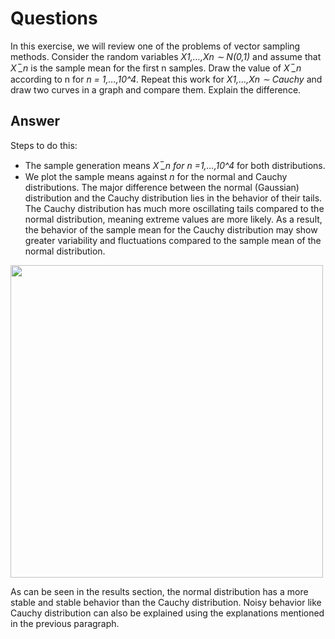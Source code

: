 # Questions #
In this exercise, we will review one of the problems of vector sampling methods. Consider the random variables _X1,...,Xn ∼ N(0,1)_ and assume that _X ̅_n_ is the sample mean for the first n samples. Draw the value of _X ̅_n_ according to n for _n = 1,...,10^4_. Repeat this work for _X1,...,Xn ∼ Cauchy_ and draw two curves in a graph and compare them. Explain the difference.

## Answer ##

Steps to do this:
  * The sample generation means _X ̅_n for n =1,…,10^4_ for both distributions.
  * We plot the sample means against _n_ for the normal and Cauchy distributions.
The major difference between the normal (Gaussian) distribution and the Cauchy distribution lies in the behavior of their tails. The Cauchy distribution has much more oscillating tails compared to the normal distribution, meaning extreme values ​​are more likely. As a result, the behavior of the sample mean for the Cauchy distribution may show greater variability and fluctuations compared to the sample mean of the normal distribution.

<img src="https://github.com/user-attachments/assets/f0a47fa8-258f-4e9d-9324-3f483a190d7c" width="500" height="500" />


As can be seen in the results section, the normal distribution has a more stable and stable behavior than the Cauchy distribution. Noisy behavior like Cauchy distribution can also be explained using the explanations mentioned in the previous paragraph.
